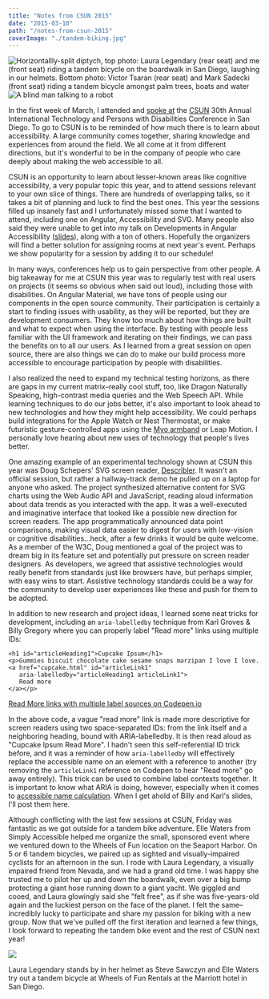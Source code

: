 ```yaml
---
title: "Notes from CSUN 2015"
date: "2015-03-10"
path: "/notes-from-csun-2015"
coverImage: "./tandem-biking.jpg"
---
```


![Horizontallly-split diptych, top photo: Laura Legendary (rear seat) and me (front seat) riding a tandem bicycle on the boardwalk in San Diego, laughing in our helmets. Bottom photo: Victor Tsaran (rear seat) and Mark Sadecki (front seat) riding a tandem bicycle amongst palm trees, boats and water](./tandem-biking.jpg)![A blind man talking to a robot](./csun-robot-man.jpg)

In the first week of March, I attended and [spoke at](http://www.csun.edu/cod/conference/2015/sessions/index.php/public/presentations/view/172 "Developments in Angular.js Accessibility, Link opens in a new window") the [CSUN](http://www.csun.edu/cod "Link opens in a new window") 30th Annual International Technology and Persons with Disabilities Conference in San Diego. To go to CSUN is to be reminded of how much there is to learn about accessibility. A large community comes together, sharing knowledge and experiences from around the field. We all come at it from different directions, but it's wonderful to be in the company of people who care deeply about making the web accessible to all.

CSUN is an opportunity to learn about lesser-known areas like cognitive accessibility, a very popular topic this year, and to attend sessions relevant to your own slice of things. There are hundreds of overlapping talks, so it takes a bit of planning and luck to find the best ones. This year the sessions filled up insanely fast and I unfortunately missed some that I wanted to attend, including one on Angular, Accessibility and SVG. Many people also said they were unable to get into my talk on Developments in Angular Accessibility ([slides](https://marcy.codes/slides/angular-a11y-csun "Link opens in a new window")), along with a ton of others. Hopefully the organizers will find a better solution for assigning rooms at next year's event. Perhaps we show popularity for a session by adding it to our schedule!

In many ways, conferences help us to gain perspective from other people. A big takeaway for me at CSUN this year was to regularly test with real users on projects (it seems so obvious when said out loud), including those with disabilities. On Angular Material, we have tons of people using our components in the open source community. Their participation is certainly a start to finding issues with usability, as they will be reported, but they are development consumers. They know too much about how things are built and what to expect when using the interface. By testing with people less familiar with the UI framework and iterating on their findings, we can pass the benefits on to all our users. As I learned from a great session on open source, there are also things we can do to make our build process more accessible to encourage participation by people with disabilities.

I also realized the need to expand my technical testing horizons, as there are gaps in my current matrix–really cool stuff, too, like Dragon Naturally Speaking, high-contrast media queries and the Web Speech API. While learning techniques to do our jobs better, it's also important to look ahead to new technologies and how they might help accessibility. We could perhaps build integrations for the Apple Watch or Nest Thermostat, or make futuristic gesture-controlled apps using the [Myo armband](https://www.thalmic.com/en/myo/ "Link opens in a new window") or Leap Motion. I personally love hearing about new uses of technology that people's lives better.

One amazing example of an experimental technology shown at CSUN this year was Doug Schepers' SVG screen reader, [Describler](https://github.com/shepazu/describler "Link opens in a new window"). It wasn't an official session, but rather a hallway-track demo he pulled up on a laptop for anyone who asked. The project synthesized alternative content for SVG charts using the Web Audio API and JavaScript, reading aloud information about data trends as you interacted with the app. It was a well-executed and imaginative interface that looked like a possible new direction for screen readers. The app programmatically announced data point comparisons, making visual data easier to digest for users with low-vision or cognitive disabilities...heck, after a few drinks it would be quite welcome. As a member of the W3C, Doug mentioned a goal of the project was to dream big in its feature set and potentially put pressure on screen reader designers. As developers, we agreed that assistive technologies would really benefit from standards just like browsers have, but perhaps simpler, with easy wins to start. Assistive technology standards could be a way for the community to develop user experiences like these and push for them to be adopted.

In addition to new research and project ideas, I learned some neat tricks for development, including an `aria-labelledby` technique from Karl Groves & Billy Gregory where you can properly label "Read more" links using multiple IDs:

```
<h1 id="articleHeading1">Cupcake Ipsum</h1>
<p>Gummies biscuit chocolate cake sesame snaps marzipan I love I love. 
<a href="cupcake.html" id="articleLink1" 
   aria-labelledby="articleHeading1 articleLink1">
   Read more
</a></p>
```

[Read More links with multiple label sources on Codepen.io](http://codepen.io/marcysutton/pen/JoaVrX "Link opens in a new window")

In the above code, a vague "read more" link is made more descriptive for screen readers using two space-separated IDs: from the link itself and a neighboring heading, bound with ARIA-labelledby. It is then read aloud as "Cupcake Ipsum Read More". I hadn't seen this self-referential ID trick before, and it was a reminder of how `aria-labelledby` will effectively replace the accessible name on an element with a reference to another (try removing the `articleLink1` reference on Codepen to hear "Read more" go away entirely). This trick can be used to combine label contexts together. It is important to know what ARIA is doing, however, especially when it comes to [accessible name calculation](http://www.w3.org/TR/wai-aria/roles#namecalculation "Link opens in a new window"). When I get ahold of Billy and Karl's slides, I'll post them here.

Although conflicting with the last few sessions at CSUN, Friday was fantastic as we got outside for a tandem bike adventure. Elle Waters from Simply Accessible helped me organize the small, sponsored event where we ventured down to the Wheels of Fun location on the Seaport Harbor. On 5 or 6 tandem bicycles, we paired up as sighted and visually-impaired cyclists for an afternoon in the sun. I rode with Laura Legendary, a visually impaired friend from Nevada, and we had a grand old time. I was happy she trusted me to pilot her up and down the boardwalk, even over a big bump protecting a giant hose running down to a giant yacht. We giggled and cooed, and Laura glowingly said she "felt free", as if she was five-years-old again and the luckiest person on the face of the planet. I felt the same–incredibly lucky to participate and share my passion for biking with a new group. Now that we've pulled off the first iteration and learned a few things, I look forward to repeating the tandem bike event and the rest of CSUN next year!

![](https://pbs.twimg.com/media/B_gtDVAVEAAFJk7.jpg)

Laura Legendary stands by in her helmet as Steve Sawczyn and Elle Waters try out a tandem bicycle at Wheels of Fun Rentals at the Marriott hotel in San Diego.
